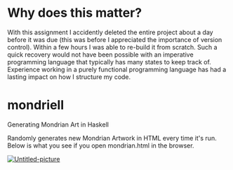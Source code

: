 # Why does this matter?
With this assignment I accidently deleted the entire project about a day before it was due (this was before I appreciated the importance of version control). Within a few hours I was able to re-build it from scratch. Such a quick recovery would not have been possible with an imperative programming language that typically has many states to keep track of. 
Experience working in a purely functional programming language has had a lasting impact on how I structure my code. 

# mondriell
Generating Mondrian Art in Haskell

Randomly generates new Mondrian Artwork in HTML every time it's run. Below is what you see if you open mondrian.html in the browser.

<a href="https://ibb.co/cQYrY9K"><img src="https://i.ibb.co/GRH5HDf/Untitled-picture.png" alt="Untitled-picture" border="0"></a>
